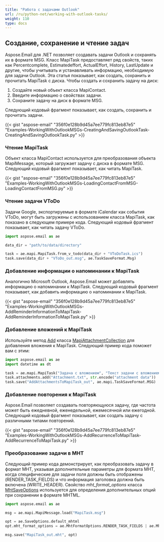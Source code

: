 ```yaml
---
title: "Работа с задачами Outlook"
url: /ru/python-net/working-with-outlook-tasks/
weight: 110
type: docs
---
```



## **Создание, сохранение и чтение задач**
Aspose.Email для .NET позволяет создавать задачи Outlook и сохранять их в формате MSG. Класс MapiTask предоставляет ряд свойств, таких как Percentcomplete, Estimatedeffort, ActualEffort, History, LastUpdate и другие, чтобы учитывать и устанавливать информацию, необходимую для задачи Outlook. Эта статья показывает, как создать, сохранить и прочитать MapiTask с диска. Чтобы создать и сохранить задачу на диск:

1. Создайте новый объект класса MapiContact.
1. Введите информацию о свойствах задачи.
1. Сохраните задачу на диск в формате MSG.

Следующий кодовый фрагмент показывает, как создать, сохранить и прочитать задачи.



{{< gist "aspose-email" "356f0e128b9d45a7ee779fc813eb87e5" "Examples-WorkingWithOutlookMSGs-CreatingAndSavingOutlookTask-CreatingAndSavingOutlookTask.py" >}}
### **Чтение MapiTask**
Объект класса MapiContact используется для преобразования объекта MapiMessage, который загружает задачу с диска в формате MSG. Следующий кодовый фрагмент показывает, как читать MapiTask.



{{< gist "aspose-email" "356f0e128b9d45a7ee779fc813eb87e5" "Examples-WorkingWithOutlookMSGs-LoadingContactFromMSG-LoadingContactFromMSG.py" >}}
### **Чтение задачи VToDo**
Задачи Google, экспортируемые в формате iCalendar как события VToDo, могут быть загружены с использованием класса MapiTask, как показано в следующем примере кода. Следующий кодовый фрагмент показывает, как читать задачу VToDo.

```py
import aspose.email as ae

data_dir = "path/to/data/directory"

task = ae.mapi.MapiTask.from_v_todo(data_dir + "VToDoTask.ics")
task.save(data_dir + "VToDo_out.msg", ae.TaskSaveFormat.Msg)
```
### **Добавление информации о напоминании к MapiTask**
Аналогично Microsoft Outlook, Aspose.Email может добавлять информацию о напоминании к MapiTask. Следующий кодовый фрагмент показывает, как добавить информацию о напоминании к MapiTask.

{{< gist "aspose-email" "356f0e128b9d45a7ee779fc813eb87e5" "Examples-WorkingWithOutlookMSGs-AddReminderInformationToMapiTask-AddReminderInformationToMapiTask.py" >}}

### **Добавление вложений к MapiTask**

Используйте метод [Add](https://reference.aspose.com/email/net/aspose.email.mapi/mapiattachmentcollection/add/#add) класса [MapiAttachmentCollection](https://reference.aspose.com/email/net/aspose.email.mapi/mapiattachmentcollection/#mapiattachmentcollection-class) для добавления вложения к MapiTask. Следующий пример кода поможет вам с этим:

```python
import aspose.email as ae
import datetime as dt

task = ae.mapi.MapiTask("Задача с вложением", "Текст задачи с вложением", dt.datetime.now(), dt.datetime.now());
task.attachments.add("Attachment.txt", str.encode("attachment data"))
task.save("AddAttachmentsToMapiTask_out", ae.mapi.TaskSaveFormat.MSG)
```

### **Добавление повторения к MapiTask**
Aspose.Email позволяет создавать повторяющуюся задачу, где частота может быть ежедневной, еженедельной, ежемесячной или ежегодной. Следующий кодовый фрагмент показывает, как создать задачу с различными типами повторений.

{{< gist "aspose-email" "356f0e128b9d45a7ee779fc813eb87e5" "Examples-WorkingWithOutlookMSGs-AddRecurrenceToMapiTask-AddRecurrenceToMapiTask.py" >}}

### **Преобразование задачи в MHT**

Следующий пример кода демонстрирует, как преобразовать задачу в формат MHT, указывая дополнительные параметры для формата MHT, когда специфические для задачи поля должны быть отображены (RENDER_TASK_FIELDS) и что информация заголовка должна быть включена (WRITE_HEADER). Свойство *mht_format_options* класса [MhtSaveOptions](https://reference.aspose.com/email/python-net/aspose.email/mhtsaveoptions/#mhtsaveoptions-class) используется для определения дополнительных опций при сохранении в формате MHTML.

```python
import aspose.email as ae

msg = ae.mapi.MapiMessage.load("MapiTask.msg")

opt = ae.SaveOptions.default_mhtml
opt.mht_format_options = ae.MhtFormatOptions.RENDER_TASK_FIELDS | ae.MhtFormatOptions.WRITE_HEADER

msg.save("MapiTask_out.mht", opt)
```